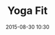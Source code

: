 ---
title:  "Yoga Fit"
teacher: Cintia Hongay
date:   2015-08-30 10:30 
categories: instructor schedule hongay intro
---